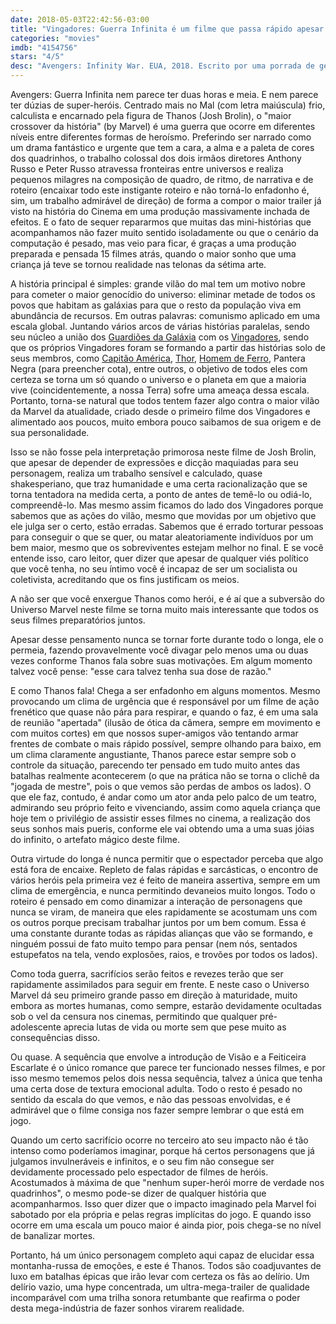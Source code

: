 ```yaml
---
date: 2018-05-03T22:42:56-03:00
title: "Vingadores: Guerra Infinita é um filme que passa rápido apesar de longo; e isso é uma coisa boa"
categories: "movies"
imdb: "4154756"
stars: "4/5"
desc: "Avengers: Infinity War. EUA, 2018. Escrito por uma porrada de gente, dirigido por Anthony Russo, Joe Russo. Com uma porrada de gente."
---
```

Avengers: Guerra Infinita nem parece ter duas horas e meia. E nem parece ter dúzias de super-heróis. Centrado mais no Mal (com letra maiúscula) frio, calculista e encarnado pela figura de Thanos (Josh Brolin), o "maior crossover da história" (by Marvel) é uma guerra que ocorre em diferentes níveis entre diferentes formas de heroísmo. Preferindo ser narrado como um drama fantástico e urgente que tem a cara, a alma e a paleta de cores dos quadrinhos, o trabalho colossal dos dois irmãos diretores Anthony Russo e Peter Russo atravessa fronteiras entre universos e realiza pequenos milagres na composição de quadro, de ritmo, de narrativa e de roteiro (encaixar todo este instigante roteiro e não torná-lo enfadonho é, sim, um trabalho admirável de direção) de forma a compor o maior trailer já visto na história do Cinema em uma produção massivamente inchada de efeitos. E o fato de sequer repararmos que muitas das mini-histórias que acompanhamos não fazer muito sentido isoladamente ou que o cenário da computação é pesado, mas veio para ficar, é graças a uma produção preparada e pensada 15 filmes atrás, quando o maior sonho que uma criança já teve se tornou realidade nas telonas da sétima arte.

A história principal é simples: grande vilão do mal tem um motivo nobre para cometer o maior genocídio do universo: eliminar metade de todos os povos que habitam as galáxias para que o resto da população viva em abundância de recursos. Em outras palavras: comunismo aplicado em uma escala global. Juntando vários arcos de várias histórias paralelas, sendo seu núcleo a união dos [Guardiões da Galáxia](/guardioes-da-galaxia) com os [Vingadores](/os-vingadores), sendo que os próprios Vingadores foram se formando a partir das histórias solo de seus membros, como [Capitão América](/capital-america-o-primeiro-vingador), [Thor](/thor), [Homem de Ferro](/homem-de-ferro), Pantera Negra (para preencher cota), entre outros, o objetivo de todos eles com certeza se torna um só quando o universo e o planeta em que a maioria vive (coincidentemente, a nossa Terra) sofre uma ameaça dessa escala. Portanto, torna-se natural que todos tentem fazer algo contra o maior vilão da Marvel da atualidade, criado desde o primeiro filme dos Vingadores e alimentado aos poucos, muito embora pouco saibamos de sua origem e de sua personalidade.

Isso se não fosse pela interpretação primorosa neste filme de Josh Brolin, que apesar de depender de expressões e dicção maquiadas para seu personagem, realiza um trabalho sensível e calculado, quase shakesperiano, que traz humanidade e uma certa racionalização que se torna tentadora na medida certa, a ponto de antes de temê-lo ou odiá-lo, compreendê-lo. Mas mesmo assim ficamos do lado dos Vingadores porque sabemos que as ações do vilão, mesmo que movidas por um objetivo que ele julga ser o certo, estão erradas. Sabemos que é errado torturar pessoas para conseguir o que se quer, ou matar aleatoriamente indivíduos por um bem maior, mesmo que os sobreviventes estejam melhor no final. E se você entende isso, caro leitor, quer dizer que apesar de qualquer viés político que você tenha, no seu íntimo você é incapaz de ser um socialista ou coletivista, acreditando que os fins justificam os meios.

A não ser que você enxergue Thanos como herói, e é aí que a subversão do Universo Marvel neste filme se torna muito mais interessante que todos os seus filmes preparatórios juntos.

Apesar desse pensamento nunca se tornar forte durante todo o longa, ele o permeia, fazendo provavelmente você divagar pelo menos uma ou duas vezes conforme Thanos fala sobre suas motivações. Em algum momento talvez você pense: "esse cara talvez tenha sua dose de razão."

E como Thanos fala! Chega a ser enfadonho em alguns momentos. Mesmo provocando um clima de urgência que é responsável por um filme de ação frenético que quase não pára para respirar, e quando o faz, é em uma sala de reunião "apertada" (ilusão de ótica da câmera, sempre em movimento e com muitos cortes) em que nossos super-amigos vão tentando armar frentes de combate o mais rápido possível, sempre olhando para baixo, em um clima claramente angustiante, Thanos parece estar sempre sob o controle da situação, parecendo ter pensado em tudo muito antes das batalhas realmente acontecerem (o que na prática não se torna o clichê da "jogada de mestre", pois o que vemos são perdas de ambos os lados). O que ele faz, contudo, é andar como um ator anda pelo palco de um teatro, admirando seu próprio feito e vivenciando, assim como aquela criança que hoje tem o privilégio de assistir esses filmes no cinema, a realização dos seus sonhos mais pueris, conforme ele vai obtendo uma a uma suas jóias do infinito, o artefato mágico deste filme.

Outra virtude do longa é nunca permitir que o espectador perceba que algo está fora de encaixe. Repleto de falas rápidas e sarcásticas, o encontro de vários heróis pela primeira vez é feito de maneira assertiva, sempre em um clima de emergência, e nunca permitindo devaneios muito longos. Todo o roteiro é pensado em como dinamizar a interação de personagens que nunca se viram, de maneira que eles rapidamente se acostumam uns com os outros porque precisam trabalhar juntos por um bem comum. Essa é uma constante durante todas as rápidas alianças que vão se formando, e ninguém possui de fato muito tempo para pensar (nem nós, sentados estupefatos na tela, vendo explosões, raios, e trovões por todos os lados).

Como toda guerra, sacrifícios serão feitos e revezes terão que ser rapidamente assimilados para seguir em frente. E neste caso o Universo Marvel dá seu primeiro grande passo em direção à maturidade, muito embora as mortes humanas, como sempre, estarão devidamente ocultadas sob o vel da censura nos cinemas, permitindo que qualquer pré-adolescente aprecia lutas de vida ou morte sem que pese muito as consequências disso.

Ou quase. A sequência que envolve a introdução de Visão e a Feiticeira Escarlate é o único romance que parece ter funcionado nesses filmes, e por isso mesmo tememos pelos dois nessa sequência, talvez a única que tenha uma certa dose de textura emocional adulta. Todo o resto é pesado no sentido da escala do que vemos, e não das pessoas envolvidas, e é admirável que o filme consiga nos fazer sempre lembrar o que está em jogo.

Quando um certo sacrifício ocorre no terceiro ato seu impacto não é tão intenso como poderíamos imaginar, porque há certos personagens que já julgamos invulneráveis e infinitos, e o seu fim não consegue ser devidamente processado pelo espectador de filmes de heróis. Acostumados à máxima de que "nenhum super-herói morre de verdade nos quadrinhos", o mesmo pode-se dizer de qualquer história que acompanharmos. Isso quer dizer que o impacto imaginado pela Marvel foi sabotado por ela própria e pelas regras implícitas do jogo. E quando isso ocorre em uma escala um pouco maior é ainda pior, pois chega-se no nível de banalizar mortes.

Portanto, há um único personagem completo aqui capaz de elucidar essa montanha-russa de emoções, e este é Thanos. Todos são coadjuvantes de luxo em batalhas épicas que irão levar com certeza os fãs ao delírio. Um delírio vazio, uma hype concentrada, um ultra-mega-trailer de qualidade incomparável com uma trilha sonora retumbante que reafirma o poder desta mega-indústria de fazer sonhos virarem realidade.
